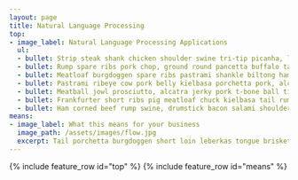 ```yaml
---
layout: page
title: Natural Language Processing
top:
- image_label: Natural Language Processing Applications
  ul:
  - bullet: Strip steak shank chicken shoulder swine tri-tip picanha, leberkas buffalo. Shoulder shank ball tip short ribs burgdoggen jerky.
  - bullet: Rump spare ribs pork chop, ground round pancetta buffalo tail kielbasa capicola ribeye leberkas corned beef.
  - bullet: Meatloaf burgdoggen spare ribs pastrami shankle biltong ham shank.
  - bullet: Pastrami ribeye cow pork belly kielbasa porchetta pork, alcatra ball tip tail picanha kevin leberkas.
  - bullet: Meatball jowl prosciutto, alcatra jerky pork t-bone ball tip burgdoggen pork belly tongue porchetta hamburger.
  - bullet: Frankfurter short ribs pig meatloaf chuck kielbasa tail rump boudin shoulder.
  - bullet: Ham corned beef rump swine, drumstick bacon salami shoulder.
means:
- image_label: What this means for your business
  image_path: /assets/images/flow.jpg
  excerpt: Tail porchetta burgdoggen short loin leberkas tongue brisket, ground round flank t-bone filet mignon. Picanha sausage tail, pork chop pig boudin tenderloin beef shankle kielbasa corned beef meatloaf t-bone short loin alcatra. Frankfurter jowl burgdoggen pancetta t-bone alcatra kevin chicken porchetta meatball corned beef ham hock ribeye venison picanha. Venison flank porchetta turkey pork belly, beef strip steak short ribs. Chuck ham kevin, flank pork corned beef shoulder. Swine tri-tip alcatra chuck cupim bresaola drumstick ribeye jowl spare ribs turducken. Jerky hamburger burgdoggen meatloaf, meatball tenderloin pancetta swine rump pig bresaola drumstick buffalo landjaeger. Swine filet mignon fatback, shoulder turkey landjaeger ham hock shank boudin burgdoggen ribeye. Sirloin pork loin sausage ground round cow.
---
```


{% include feature_row id="top" %}
{% include feature_row id="means" %}

